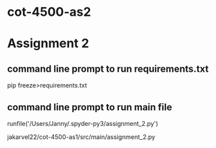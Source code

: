 # cot-4500-as2

# Assignment 2

## command line prompt to run requirements.txt
pip freeze>requirements.txt

## command line prompt to run main file
runfile('/Users/Janny/.spyder-py3/assignment_2.py')

jakarvel22/cot-4500-as1/src/main/assignment_2.py

